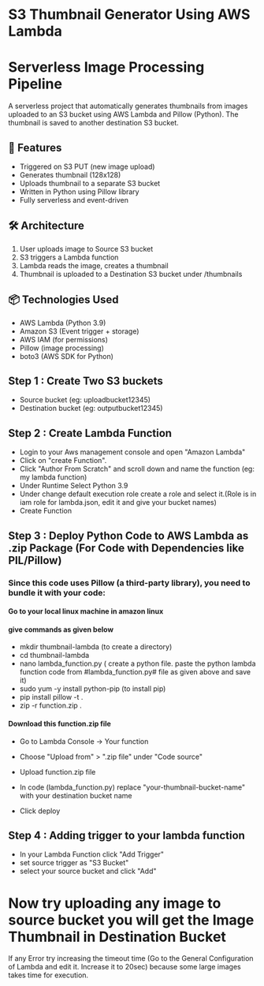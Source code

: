 # S3 Thumbnail Generator Using AWS Lambda
# Serverless Image Processing Pipeline

A serverless project that automatically generates thumbnails from images uploaded to an S3 bucket using AWS Lambda and Pillow (Python). The thumbnail is saved to another destination S3 bucket.

## 🚀 Features

- Triggered on S3 PUT (new image upload)
- Generates thumbnail (128x128)
- Uploads thumbnail to a separate S3 bucket
- Written in Python using Pillow library
- Fully serverless and event-driven

## 🛠️ Architecture

1. User uploads image to Source S3 bucket  
2. S3 triggers a Lambda function  
3. Lambda reads the image, creates a thumbnail  
4. Thumbnail is uploaded to a Destination S3 bucket under /thumbnails

## 📦 Technologies Used

- AWS Lambda (Python 3.9)
- Amazon S3 (Event trigger + storage)
- AWS IAM (for permissions)
- Pillow (image processing)
- boto3 (AWS SDK for Python)


## Step 1 : Create Two S3 buckets
- Source bucket (eg: uploadbucket12345)
- Destination bucket (eg: outputbucket12345)


## Step 2 : Create Lambda Function
- Login to your Aws management console and open "Amazon Lambda"
- Click on "create Function".
- Click "Author From Scratch" and scroll down and name the function (eg: my lambda function)
- Under Runtime Select Python 3.9
- Under change default execution role create a role and select it.(Role is in iam role for lambda.json, edit it and give your bucket names)
- Create Function


## Step 3 : Deploy Python Code to AWS Lambda as .zip Package (For Code with Dependencies like PIL/Pillow)
### Since this code uses Pillow (a third-party library), you need to bundle it with your code:
#### Go to your local linux machine in amazon linux
#### give commands as given below

- mkdir thumbnail-lambda      (to create a directory)
- cd thumbnail-lambda
- nano lambda_function.py   ( create a python file. paste the python lambda function code from #lambda_function.py# file as given above and save it)
- sudo yum -y install python-pip (to install pip)
- pip install pillow -t .
- zip -r function.zip .

#### Download this function.zip file

- Go to Lambda Console → Your function
- Choose "Upload from" > ".zip file" under "Code source"
- Upload function.zip file

- In code (lambda_function.py) replace "your-thumbnail-bucket-name" with your destination bucket name
- Click deploy



## Step 4 : Adding trigger to your lambda function
- In your Lambda Function click "Add Trigger"
- set source trigger as "S3 Bucket"
- select your source bucket and click "Add"


# Now try uploading any image to source bucket you will get the Image Thumbnail in Destination Bucket
If any Error try increasing the timeout time (Go to the General Configuration of Lambda and edit it. Increase it to 20sec)
because some large images takes time for execution.


